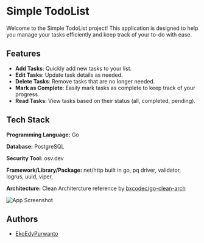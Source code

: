# Simple TodoList

Welcome to the Simple TodoList project! This application is designed to help you manage your tasks efficiently and keep track of your to-do with ease.


## Features

- **Add Tasks**: Quickly add new tasks to your list.
- **Edit Tasks**: Update task details as needed.
- **Delete Tasks**: Remove tasks that are no longer needed.
- **Mark as Complete**: Easily mark tasks as complete to keep track of your progress.
- **Read Tasks**: View tasks based on their status (all, completed, pending).


## Tech Stack

**Programming Language:** Go

**Database:** PostgreSQL

**Security Tool:** osv.dev

**Framework/Library/Package:** net/http built in go, pq driver, validator, logrus, uuid, viper, 


**Architecture:** Clean Architercture reference by [bxcodec/go-clean-arch](https://github.com/bxcodec/go-clean-arch)

![App Screenshot](https://raw.githubusercontent.com/bxcodec/go-clean-arch/master/clean-arch.png)




## Authors

- [EkoEdyPurwanto](https://www.github.com/EkoEdyPurwanto)


